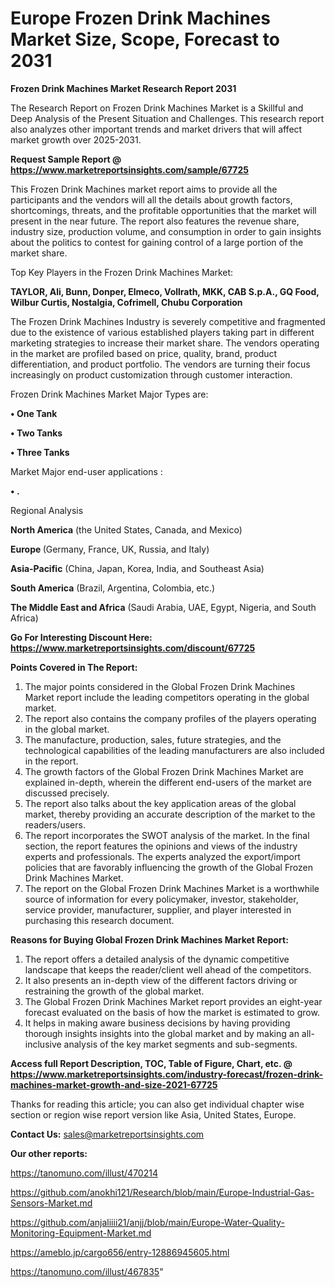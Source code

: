 # Europe Frozen Drink Machines Market Size, Scope, Forecast to 2031

<strong>Frozen Drink Machines Market Research Report 2031</strong>

The Research Report on Frozen Drink Machines Market is a Skillful and Deep Analysis of the Present Situation and Challenges. This research report also analyzes other important trends and market drivers that will affect market growth over 2025-2031.

<strong>Request Sample Report @ <a href=https://www.marketreportsinsights.com/sample/67725>https://www.marketreportsinsights.com/sample/67725</a></strong>

This Frozen Drink Machines market report aims to provide all the participants and the vendors will all the details about growth factors, shortcomings, threats, and the profitable opportunities that the market will present in the near future. The report also features the revenue share, industry size, production volume, and consumption in order to gain insights about the politics to contest for gaining control of a large portion of the market share.

Top Key Players in the Frozen Drink Machines Market:

<strong>TAYLOR, Ali, Bunn, Donper, Elmeco, Vollrath, MKK, CAB S.p.A., GQ Food, Wilbur Curtis, Nostalgia, Cofrimell, Chubu Corporation</strong>

The Frozen Drink Machines Industry is severely competitive and fragmented due to the existence of various established players taking part in different marketing strategies to increase their market share. The vendors operating in the market are profiled based on price, quality, brand, product differentiation, and product portfolio. The vendors are turning their focus increasingly on product customization through customer interaction.

Frozen Drink Machines Market Major Types are:

<strong>• One Tank

• Two Tanks

• Three Tanks</strong>

Market Major end-user applications :

<strong>• .</strong>

Regional Analysis

</u><strong><b>North America</b></strong> (the United States, Canada, and Mexico)

<strong><b>Europe </b></strong>(Germany, France, UK, Russia, and Italy)

<strong><b>Asia-Pacific</b></strong> (China, Japan, Korea, India, and Southeast Asia)

<strong><b>South America</b></strong> (Brazil, Argentina, Colombia, etc.)

<strong><b>The Middle East and Africa</b></strong> (Saudi Arabia, UAE, Egypt, Nigeria, and South Africa)

<strong>Go For Interesting Discount Here: <a href=https://www.marketreportsinsights.com/discount/67725>https://www.marketreportsinsights.com/discount/67725</a></strong>

<strong>Points Covered in The Report:</strong>
<ol>
  <li>The major points considered in the Global Frozen Drink Machines Market report include the leading competitors operating in the global market.</li>
  <li>The report also contains the company profiles of the players operating in the global market.</li>
  <li>The manufacture, production, sales, future strategies, and the technological capabilities of the leading manufacturers are also included in the report.</li>
  <li>The growth factors of the Global Frozen Drink Machines Market are explained in-depth, wherein the different end-users of the market are discussed precisely.</li>
  <li>The report also talks about the key application areas of the global market, thereby providing an accurate description of the market to the readers/users.</li>
  <li>The report incorporates the SWOT analysis of the market. In the final section, the report features the opinions and views of the industry experts and professionals. The experts analyzed the export/import policies that are favorably influencing the growth of the Global Frozen Drink Machines Market.</li>
  <li>The report on the Global Frozen Drink Machines Market is a worthwhile source of information for every policymaker, investor, stakeholder, service provider, manufacturer, supplier, and player interested in purchasing this research document.</li>
</ol>
<strong>Reasons for Buying Global Frozen Drink Machines Market Report:</strong>

<ol>
  <li>The report offers a detailed analysis of the dynamic competitive landscape that keeps the reader/client well ahead of the competitors.</li>
  <li>It also presents an in-depth view of the different factors driving or restraining the growth of the global market.</li>
  <li>The Global Frozen Drink Machines Market report provides an eight-year forecast evaluated on the basis of how the market is estimated to grow.</li>
  <li>It helps in making aware business decisions by having providing thorough insights insights into the global market and by making an all-inclusive analysis of the key market segments and sub-segments.</li>
</ol>
<strong>Access full Report Description, TOC, Table of Figure, Chart, etc. @ <a href=https://www.marketreportsinsights.com/industry-forecast/frozen-drink-machines-market-growth-and-size-2021-67725>https://www.marketreportsinsights.com/industry-forecast/frozen-drink-machines-market-growth-and-size-2021-67725</a></strong>


Thanks for reading this article; you can also get individual chapter wise section or region wise report version like Asia, United States, Europe.

<strong>Contact Us:</strong>
sales@marketreportsinsights.com

<strong>Our other reports:</strong>

<a href=https://tanomuno.com/illust/470214>https://tanomuno.com/illust/470214</a>

<a href=https://github.com/anokhi121/Research/blob/main/Europe-Industrial-Gas-Sensors-Market.md>https://github.com/anokhi121/Research/blob/main/Europe-Industrial-Gas-Sensors-Market.md</a>

<a href=https://github.com/anjaliiii21/anjj/blob/main/Europe-Water-Quality-Monitoring-Equipment-Market.md>https://github.com/anjaliiii21/anjj/blob/main/Europe-Water-Quality-Monitoring-Equipment-Market.md</a>

<a href=https://ameblo.jp/cargo656/entry-12886945605.html>https://ameblo.jp/cargo656/entry-12886945605.html</a>

<a href=https://tanomuno.com/illust/467835>https://tanomuno.com/illust/467835</a>"
